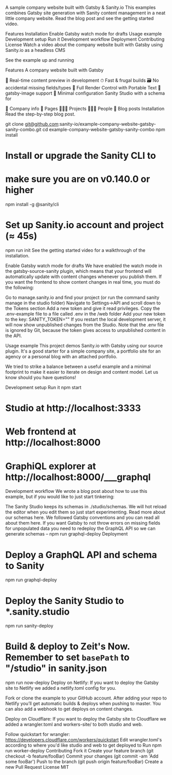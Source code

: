 
A sample company website built with Gatsby & Sanity.io
This examples combines Gatsby site generation with Sanity content management in a neat little company website. Read the blog post and see the getting started video.

Features
Installation
Enable Gatsby watch mode for drafts
Usage example
Development setup
Run it
Development workflow
Deployment
Contributing
License
Watch a video about the company website built with Gatsby using Sanity.io as a headless CMS

See the example up and running

Features
A company website built with Gatsby

📡 Real-time content preview in development
⏱ Fast & frugal builds
🗃 No accidental missing fields/types
🧰 Full Render Control with Portable Text
📸 gatsby-image support
🔧 Minimal configuration
Sanity Studio with a schema for

🏢 Company info
📃 Pages
👨🏼‍🎨 Projects
👩🏾‍💻 People
📰 Blog posts
Installation
Read the step-by-step blog post.

git clone git@github.com:sanity-io/example-company-website-gatsby-sanity-combo.git
cd example-company-website-gatsby-sanity-combo
npm install

# Install or upgrade the Sanity CLI to
# make sure you are on v0.140.0 or higher
npm install -g @sanity/cli
# Set up Sanity.io account and project (≈ 45s)
npm run init
See the getting started video for a walkthrough of the installation.

Enable Gatsby watch mode for drafts
We have enabled the watch mode in the gatsby-source-sanity plugin, which means that your frontend will automatically update with content changes whenever you publish them. If you want the frontend to show content changes in real time, you must do the following:

Go to manage.sanity.io and find your project (or run the command sanity manage in the studio folder)
Navigate to Settings->API and scroll down to the Tokens section
Add a new token and give it read privileges.
Copy the .env-example file to a file called .env in the /web folder
Add your new token to the key: SANITY_TOKEN="<token here>"
If you restart the local development server, it will now show unpublished changes from the Studio. Note that the .env file is ignored by Git, because the token gives access to unpublished content in the API.

Usage example
This project demos Sanity.io with Gatsby using our source plugin. It's a good starter for a simple company site, a portfolio site for an agency or a personal blog with an attached portfolio.

We tried to strike a balance between a useful example and a minimal footprint to make it easier to iterate on design and content model. Let us know should you have questions!

Development setup
Run it
npm start
# Studio at http://localhost:3333
# Web frontend at http://localhost:8000
# GraphiQL explorer at http://localhost:8000/___graphql
Development workflow
We wrote a blog post about how to use this example, but if you would like to just start tinkering:

The Sanity Studio keeps its schemas in ./studio/schemas. We will hot reload the editor when you edit them so just start experimenting. Read more about our schemas here.
We followed Gatsby conventions and you can read all about them here.
If you want Gatsby to not throw errors on missing fields for unpopulated data you need to redeploy the GraphQL API so we can generate schemas – npm run graphql-deploy
Deployment
# Deploy a GraphQL API and schema to Sanity
npm run graphql-deploy

# Deploy the Sanity Studio to *.sanity.studio
npm run sanity-deploy

# Build & deploy to Zeit's Now. Remember to set `basePath` to "/studio" in sanity.json
npm run now-deploy
Deploy on Netlify: If you want to deploy the Gatsby site to Netlify we added a netlify.toml config for you.

Fork or clone the example to your GitHub account. After adding your repo to Netlify you’ll get automatic builds & deploys when pushing to master. You can also add a webhook to get deploys on content changes.

Deploy on Cloudflare: If you want to deploy the Gatsby site to Cloudflare we added a wrangler.toml and workers-site/ to both studio and web.

Follow quickstart for wrangler: https://developers.cloudflare.com/workers/quickstart
Edit wrangler.toml's according to where you'd like studio and web to get deployed to
Run npm run worker-deploy
Contributing
Fork it
Create your feature branch (git checkout -b feature/fooBar)
Commit your changes (git commit -am 'Add some fooBar')
Push to the branch (git push origin feature/fooBar)
Create a new Pull Request
License
MIT
